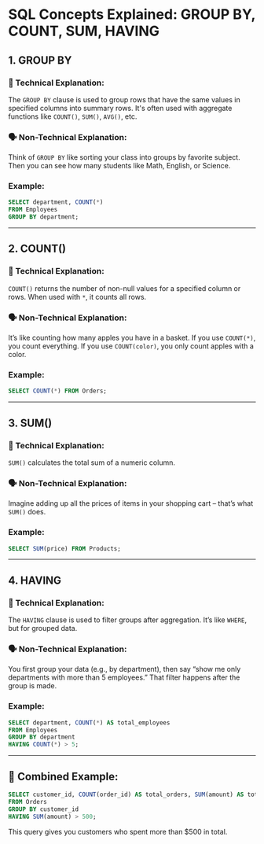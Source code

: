 # SQL Concepts Explained: GROUP BY, COUNT, SUM, HAVING

## 1. GROUP BY

### 🧠 Technical Explanation:

The `GROUP BY` clause is used to group rows that have the same values in specified columns into summary rows. It's often used with aggregate functions like `COUNT()`, `SUM()`, `AVG()`, etc.

### 🗣️ Non-Technical Explanation:

Think of `GROUP BY` like sorting your class into groups by favorite subject. Then you can see how many students like Math, English, or Science.

### Example:

```sql
SELECT department, COUNT(*)
FROM Employees
GROUP BY department;
```

---

## 2. COUNT()

### 🧠 Technical Explanation:

`COUNT()` returns the number of non-null values for a specified column or rows. When used with `*`, it counts all rows.

### 🗣️ Non-Technical Explanation:

It’s like counting how many apples you have in a basket. If you use `COUNT(*)`, you count everything. If you use `COUNT(color)`, you only count apples with a color.

### Example:

```sql
SELECT COUNT(*) FROM Orders;
```

---

## 3. SUM()

### 🧠 Technical Explanation:

`SUM()` calculates the total sum of a numeric column.

### 🗣️ Non-Technical Explanation:

Imagine adding up all the prices of items in your shopping cart – that’s what `SUM()` does.

### Example:

```sql
SELECT SUM(price) FROM Products;
```

---

## 4. HAVING

### 🧠 Technical Explanation:

The `HAVING` clause is used to filter groups after aggregation. It’s like `WHERE`, but for grouped data.

### 🗣️ Non-Technical Explanation:

You first group your data (e.g., by department), then say “show me only departments with more than 5 employees.” That filter happens after the group is made.

### Example:

```sql
SELECT department, COUNT(*) AS total_employees
FROM Employees
GROUP BY department
HAVING COUNT(*) > 5;
```

---

## 🧩 Combined Example:

```sql
SELECT customer_id, COUNT(order_id) AS total_orders, SUM(amount) AS total_spent
FROM Orders
GROUP BY customer_id
HAVING SUM(amount) > 500;
```

This query gives you customers who spent more than $500 in total.
